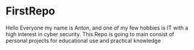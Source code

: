 # FirstRepo
Hello Everyone my name is Anton, and one of my few hobbies is IT with a high interest in cyber security. This Repo is going to main consist of personal projects for educational use and practical knowledge 
